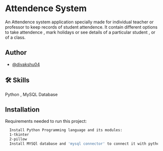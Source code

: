 
# Attendence System

An Attendence system application specially made for individual teacher or professor to keep records of student attendence. It contain different options to take attendence , mark holidays or see details of a particular student , or of a class.


## Author

- [@divakshu04](https://www.github.com/divakshu04)


## 🛠 Skills
Python , MySQL Database


## Installation

Requirements needed to run this project:

```bash
  Install Python Programming language and its modules:
  1-tkinter
  2-pillow
  Install MYSQl database and 'mysql connector' to connect it with python
```
    